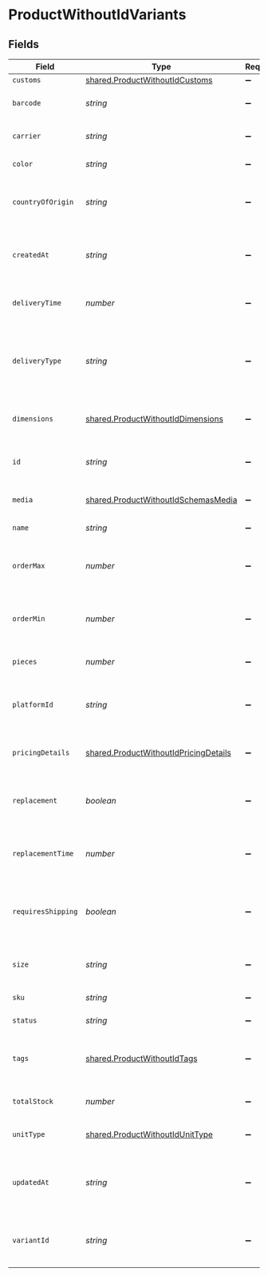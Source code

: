 # ProductWithoutIdVariants


## Fields

| Field                                                                                                 | Type                                                                                                  | Required                                                                                              | Description                                                                                           |
| ----------------------------------------------------------------------------------------------------- | ----------------------------------------------------------------------------------------------------- | ----------------------------------------------------------------------------------------------------- | ----------------------------------------------------------------------------------------------------- |
| `customs`                                                                                             | [shared.ProductWithoutIdCustoms](../../../sdk/models/shared/productwithoutidcustoms.md)               | :heavy_minus_sign:                                                                                    | N/A                                                                                                   |
| `barcode`                                                                                             | *string*                                                                                              | :heavy_minus_sign:                                                                                    | The barcode for the item.                                                                             |
| `carrier`                                                                                             | *string*                                                                                              | :heavy_minus_sign:                                                                                    | The name of the carrier.                                                                              |
| `color`                                                                                               | *string*                                                                                              | :heavy_minus_sign:                                                                                    | The color of the item.                                                                                |
| `countryOfOrigin`                                                                                     | *string*                                                                                              | :heavy_minus_sign:                                                                                    | The country of origin of the item. (ISO 3166-1)                                                       |
| `createdAt`                                                                                           | *string*                                                                                              | :heavy_minus_sign:                                                                                    | The date when the variant was created. (ISO 8601)                                                     |
| `deliveryTime`                                                                                        | *number*                                                                                              | :heavy_minus_sign:                                                                                    | The regular delivery time of the item.                                                                |
| `deliveryType`                                                                                        | *string*                                                                                              | :heavy_minus_sign:                                                                                    | The type of delivery (e.g. Same-Day Delivery, Standard 48h).                                          |
| `dimensions`                                                                                          | [shared.ProductWithoutIdDimensions](../../../sdk/models/shared/productwithoutiddimensions.md)         | :heavy_minus_sign:                                                                                    | The size and weight information of the item..                                                         |
| `id`                                                                                                  | *string*                                                                                              | :heavy_minus_sign:                                                                                    | Unique identifier of the variant within delta.                                                        |
| `media`                                                                                               | [shared.ProductWithoutIdSchemasMedia](../../../sdk/models/shared/productwithoutidschemasmedia.md)     | :heavy_minus_sign:                                                                                    | The media files of the item.                                                                          |
| `name`                                                                                                | *string*                                                                                              | :heavy_minus_sign:                                                                                    | The name of the item.                                                                                 |
| `orderMax`                                                                                            | *number*                                                                                              | :heavy_minus_sign:                                                                                    | The maximum order quantity of the item.                                                               |
| `orderMin`                                                                                            | *number*                                                                                              | :heavy_minus_sign:                                                                                    | The minimum order quantity of the item.                                                               |
| `pieces`                                                                                              | *number*                                                                                              | :heavy_minus_sign:                                                                                    | The number of package pieces.                                                                         |
| `platformId`                                                                                          | *string*                                                                                              | :heavy_minus_sign:                                                                                    | The platform-specific ID of the product.                                                              |
| `pricingDetails`                                                                                      | [shared.ProductWithoutIdPricingDetails](../../../sdk/models/shared/productwithoutidpricingdetails.md) | :heavy_minus_sign:                                                                                    | The price information about the item.                                                                 |
| `replacement`                                                                                         | *boolean*                                                                                             | :heavy_minus_sign:                                                                                    | Boolean flag whether the item is replaceable.                                                         |
| `replacementTime`                                                                                     | *number*                                                                                              | :heavy_minus_sign:                                                                                    | The regular replacement delivery time of the item.                                                    |
| `requiresShipping`                                                                                    | *boolean*                                                                                             | :heavy_minus_sign:                                                                                    | Boolean flag whether the item requires shipping.                                                      |
| `size`                                                                                                | *string*                                                                                              | :heavy_minus_sign:                                                                                    | The size of the item, For example "M".                                                                |
| `sku`                                                                                                 | *string*                                                                                              | :heavy_minus_sign:                                                                                    | The SKU of the item.                                                                                  |
| `status`                                                                                              | *string*                                                                                              | :heavy_minus_sign:                                                                                    | The status of the item.                                                                               |
| `tags`                                                                                                | [shared.ProductWithoutIdTags](../../../sdk/models/shared/productwithoutidtags.md)                     | :heavy_minus_sign:                                                                                    | The individual tags or attributes of the item.                                                        |
| `totalStock`                                                                                          | *number*                                                                                              | :heavy_minus_sign:                                                                                    | The total stock of the item.                                                                          |
| `unitType`                                                                                            | [shared.ProductWithoutIdUnitType](../../../sdk/models/shared/productwithoutidunittype.md)             | :heavy_minus_sign:                                                                                    | The unit type of the item.                                                                            |
| `updatedAt`                                                                                           | *string*                                                                                              | :heavy_minus_sign:                                                                                    | The date when the variant was last updated. (ISO 8601)                                                |
| `variantId`                                                                                           | *string*                                                                                              | :heavy_minus_sign:                                                                                    | The platform-specific ID of the variant.                                                              |